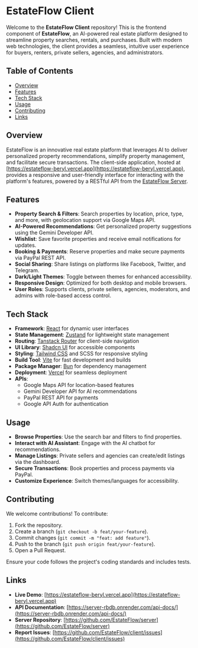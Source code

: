 # EstateFlow Client

Welcome to the **EstateFlow Client** repository! This is the frontend component of **EstateFlow**, an AI-powered real estate platform designed to streamline property searches, rentals, and purchases. Built with modern web technologies, the client provides a seamless, intuitive user experience for buyers, renters, private sellers, agencies, and administrators.

## Table of Contents

- [Overview](#overview)
- [Features](#features)
- [Tech Stack](#tech-stack)
- [Usage](#usage)
- [Contributing](#contributing)
- [Links](#links)

## Overview

EstateFlow is an innovative real estate platform that leverages AI to deliver personalized property recommendations, simplify property management, and facilitate secure transactions. The client-side application, hosted at [https://estateflow-beryl.vercel.app](https://estateflow-beryl.vercel.app), provides a responsive and user-friendly interface for interacting with the platform's features, powered by a RESTful API from the [EstateFlow Server](https://github.com/EstateFlow/server).

## Features

- **Property Search & Filters**: Search properties by location, price, type, and more, with geolocation support via Google Maps API.
- **AI-Powered Recommendations**: Get personalized property suggestions using the Gemini Developer API.
- **Wishlist**: Save favorite properties and receive email notifications for updates.
- **Booking & Payments**: Reserve properties and make secure payments via PayPal REST API.
- **Social Sharing**: Share listings on platforms like Facebook, Twitter, and Telegram.
- **Dark/Light Themes**: Toggle between themes for enhanced accessibility.
- **Responsive Design**: Optimized for both desktop and mobile browsers.
- **User Roles**: Supports clients, private sellers, agencies, moderators, and admins with role-based access control.

## Tech Stack

- **Framework**: [React](https://reactjs.org/) for dynamic user interfaces
- **State Management**: [Zustand](https://github.com/pmndrs/zustand) for lightweight state management
- **Routing**: [Tanstack Router](https://tanstack.com/router) for client-side navigation
- **UI Library**: [Shadcn UI](https://ui.shadcn.com/) for accessible components
- **Styling**: [Tailwind CSS](https://tailwindcss.com/) and SCSS for responsive styling
- **Build Tool**: [Vite](https://vitejs.dev/) for fast development and builds
- **Package Manager**: [Bun](https://bun.sh/) for dependency management
- **Deployment**: [Vercel](https://vercel.com/) for seamless deployment
- **APIs**:
  - Google Maps API for location-based features
  - Gemini Developer API for AI recommendations
  - PayPal REST API for payments
  - Google API Auth for authentication

## Usage

- **Browse Properties**: Use the search bar and filters to find properties.
- **Interact with AI Assistant**: Engage with the AI chatbot for recommendations.
- **Manage Listings**: Private sellers and agencies can create/edit listings via the dashboard.
- **Secure Transactions**: Book properties and process payments via PayPal.
- **Customize Experience**: Switch themes/languages for accessibility.

## Contributing

We welcome contributions! To contribute:

1. Fork the repository.
2. Create a branch (`git checkout -b feat/your-feature`).
3. Commit changes (`git commit -m "feat: add feature"`).
4. Push to the branch (`git push origin feat/your-feature`).
5. Open a Pull Request.

Ensure your code follows the project's coding standards and includes tests.

## Links

- **Live Demo**: [https://estateflow-beryl.vercel.app](https://estateflow-beryl.vercel.app)
- **API Documentation**: [https://server-rbdb.onrender.com/api-docs/](https://server-rbdb.onrender.com/api-docs/)
- **Server Repository**: [https://github.com/EstateFlow/server](https://github.com/EstateFlow/server)
- **Report Issues**: [https://github.com/EstateFlow/client/issues](https://github.com/EstateFlow/client/issues)
